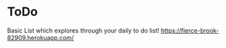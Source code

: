 # ToDo
Basic List which explores through your daily to do list!
https://fierce-brook-82909.herokuapp.com/
